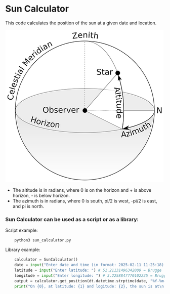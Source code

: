 # Sun Calculator

This code calculates the position of the sun at a given date and location.

![Image that explains azimuth and inclination](media/solar-inclination-angle-a-and-solar-azimuth-angle-ps.png)

* The altitude is in radians, where 0 is on the horizon and + is above horizon, - is below horizon.
* The azimuth is in radians, where 0 is south, pi/2 is west, -pi/2 is east, and pi is north.

### Sun Calculator can be used as a script or as a library:

Script example:

```
    python3 sun_calculator.py
```

Library example:

```python
    calculator = SunCalculator()
    date = input("Enter date and time (in format: 2025-02-11 11:25:18): ") # "2025-02-11 11:25:18"
    latitude = input("Enter latitude: ") # 51.21131496342009 = Brugge
    longitude = input("Enter longitude: ") # 3.2258847770102235 = Brugge
    output = calculator.get_position(dt.datetime.strptime(date, "%Y-%m-%d %H:%M:%S"), float(latitude), float(longitude))
    print("On {0}, at latitude: {1} and logitude: {2}, the sun is at\n a) azimuth: {3} \n b) altitude: {4}".format(date, latitude, longitude,output["azimuth"], output["altitude"]))
```